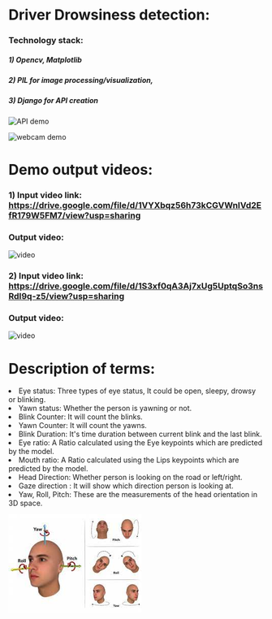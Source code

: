 # Driver Drowsiness detection:

### Technology stack: 
##### 1) Opencv, Matplotlib
##### 2) PIL for image processing/visualization, 
##### 3) Django for API creation

![API demo](sleep-detection-api.gif)

![webcam demo](live-webcam-demo.gif)

# Demo output videos:

### 1) Input video link: https://drive.google.com/file/d/1VYXbqz56h73kCGVWnIVd2EfR179W5FM7/view?usp=sharing
### Output video:

![video](video_2.gif)

### 2) Input video link: https://drive.google.com/file/d/1S3xf0qA3Aj7xUg5UptqSo3nsRdI9q-z5/view?usp=sharing
### Output video:

![video](video_1.gif)


# Description of terms:

<li> Eye status: Three types of eye status, It could be open, sleepy, drowsy or blinking.
<li> Yawn status: Whether the person is yawning or not.
<li> Blink Counter: It will count the blinks.
<li> Yawn Counter: It will count the yawns.
<li> Blink Duration: It's time duration between current blink and the last blink.
<li> Eye ratio: A Ratio calculated using the Eye keypoints which are predicted by the model.
<li> Mouth ratio: A Ratio calculated using the Lips keypoints which are predicted by the model.
<li> Head Direction: Whether person is looking on the road or left/right.
<li> Gaze direction : It will show which direction person is looking at.
<li> Yaw, Roll, Pitch: These are the measurements of the head orientation in 3D space. 
  
![image](yaw_roll_pitch.png)


